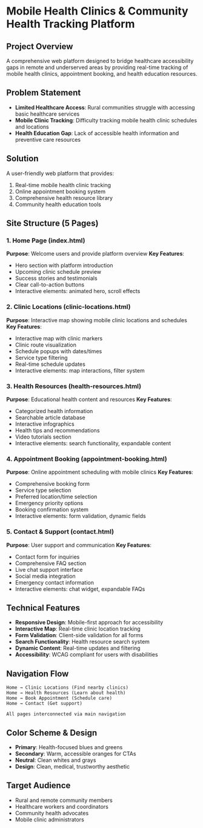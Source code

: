 # Mobile Health Clinics & Community Health Tracking Platform

## Project Overview
A comprehensive web platform designed to bridge healthcare accessibility gaps in remote and underserved areas by providing real-time tracking of mobile health clinics, appointment booking, and health education resources.

## Problem Statement
- **Limited Healthcare Access**: Rural communities struggle with accessing basic healthcare services
- **Mobile Clinic Tracking**: Difficulty tracking mobile health clinic schedules and locations
- **Health Education Gap**: Lack of accessible health information and preventive care resources

## Solution
A user-friendly web platform that provides:
1. Real-time mobile health clinic tracking
2. Online appointment booking system
3. Comprehensive health resource library
4. Community health education tools

## Site Structure (5 Pages)

### 1. Home Page (index.html)
**Purpose**: Welcome users and provide platform overview
**Key Features**:
- Hero section with platform introduction
- Upcoming clinic schedule preview
- Success stories and testimonials
- Clear call-to-action buttons
- Interactive elements: animated hero, scroll effects

### 2. Clinic Locations (clinic-locations.html)
**Purpose**: Interactive map showing mobile clinic locations and schedules
**Key Features**:
- Interactive map with clinic markers
- Clinic route visualization
- Schedule popups with dates/times
- Service type filtering
- Real-time schedule updates
- Interactive elements: map interactions, filter system

### 3. Health Resources (health-resources.html)
**Purpose**: Educational health content and resources
**Key Features**:
- Categorized health information
- Searchable article database
- Interactive infographics
- Health tips and recommendations
- Video tutorials section
- Interactive elements: search functionality, expandable content

### 4. Appointment Booking (appointment-booking.html)
**Purpose**: Online appointment scheduling with mobile clinics
**Key Features**:
- Comprehensive booking form
- Service type selection
- Preferred location/time selection
- Emergency priority options
- Booking confirmation system
- Interactive elements: form validation, dynamic fields

### 5. Contact & Support (contact.html)
**Purpose**: User support and communication
**Key Features**:
- Contact form for inquiries
- Comprehensive FAQ section
- Live chat support interface
- Social media integration
- Emergency contact information
- Interactive elements: chat widget, expandable FAQs

## Technical Features
- **Responsive Design**: Mobile-first approach for accessibility
- **Interactive Map**: Real-time clinic location tracking
- **Form Validation**: Client-side validation for all forms
- **Search Functionality**: Health resource search system
- **Dynamic Content**: Real-time updates and filtering
- **Accessibility**: WCAG compliant for users with disabilities

## Navigation Flow
```
Home → Clinic Locations (Find nearby clinics)
Home → Health Resources (Learn about health)
Home → Book Appointment (Schedule care)
Home → Contact (Get support)

All pages interconnected via main navigation
```

## Color Scheme & Design
- **Primary**: Health-focused blues and greens
- **Secondary**: Warm, accessible oranges for CTAs
- **Neutral**: Clean whites and grays
- **Design**: Clean, medical, trustworthy aesthetic

## Target Audience
- Rural and remote community members
- Healthcare workers and coordinators
- Community health advocates
- Mobile clinic administrators
